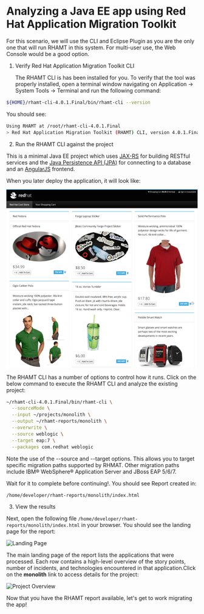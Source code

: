 # Analyzing a Java EE app using Red Hat Application Migration Toolkit

For this scenario, we will use the CLI and Eclipse Plugin as you are the only one that will run RHAMT in this system. For multi-user use, the Web Console would be a good option.

1. Verify Red Hat Application Migration Toolkit CLI

   The RHAMT CLI is has been installed for you. To verify that the tool was properly installed, open a terminal window navigating on Application → System Tools → Terminal and run the following command:

```bash
${HOME}/rhamt-cli-4.0.1.Final/bin/rhamt-cli --version
```

You should see:

```bash
Using RHAMT at /root/rhamt-cli-4.0.1.Final
> Red Hat Application Migration Toolkit (RHAMT) CLI, version 4.0.1.Final.
```

2. Run the RHAMT CLI against the project

This is a minimal Java EE project which uses [JAX-RS](https://docs.oracle.com/javaee/7/tutorial/jaxrs.htm) for building RESTful services and the [Java Persistence API \(JPA\)](https://docs.oracle.com/javaee/7/tutorial/partpersist.htm) for connecting to a database and an [AngularJS](https://angularjs.org/) frontend.

When you later deploy the application, it will look like:

![CoolStore Monolith](../images/scenario1/image27.png)

The RHAMT CLI has a number of options to control how it runs. Click on the below command to execute the RHAMT CLI and analyze the existing project:

```bash
~/rhamt-cli-4.0.1.Final/bin/rhamt-cli \
  --sourceMode \
  --input ~/projects/monolith \
  --output ~/rhamt-reports/monolith \
  --overwrite \
  --source weblogic \
  --target eap:7 \
  --packages com.redhat weblogic
```

Note the use of the --source and --target options. This allows you to target specific migration paths supported by RHMAT. Other migration paths include IBM® WebSphere® Application Server and JBoss EAP 5/6/7.

Wait for it to complete before continuing!. You should see Report created in:

```bash
/home/developer/rhamt-reports/monolith/index.html
```

3. View the results

Next, open the following file `/home/developer/rhamt-reports/monolith/index.html` in your browser. You should see the landing page for the report:

![Landing Page](https://lh5.googleusercontent.com/0CJojzmX8ynhPUnc9MlXo17q9NeXM7qFxEFmQGq5xSoUOI98bjO1vQF6BxR5vvQMfvMJX4I7UkspPVgF7QF2jIwRMkqWHvlaNSfaOZoUPoZYP2YtwfilNgWSNmOmdDfvLZTme2ZE)

The main landing page of the report lists the applications that were processed. Each row contains a high-level overview of the story points, number of incidents, and technologies encountered in that application.Click on the **monolith** link to access details for the project:

![Project Overview](https://lh6.googleusercontent.com/W83TxodJKLCkBR83zaj9iKbRQ9tFp6XrTQkE7z8sKZVg5S-eLOmpcUI7iV4ZWT7hgIm3riduYSphhvJfz5X3oFQWBgdPy_PenWpIM7_cJbSS8_YpFwXgyr6PlOJVGx0cgctSIpPr)

Now that you have the RHAMT report available, let's get to work migrating the app!  



